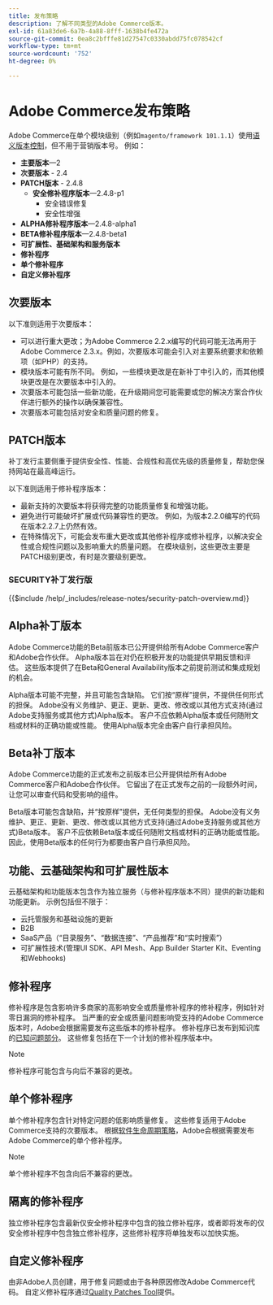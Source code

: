 ```yaml
---
title: 发布策略
description: 了解不同类型的Adobe Commerce版本。
exl-id: 61a83de6-6a7b-4a88-8fff-1638b4fe472a
source-git-commit: 0ea8c2bfffe81d27547c0330abdd75fc078542cf
workflow-type: tm+mt
source-wordcount: '752'
ht-degree: 0%

---
```


# Adobe Commerce发布策略

Adobe Commerce在单个模块级别（例如`magento/framework 101.1.1`）使用[语义版本控制](https://semver.org/)，但不用于营销版本号。 例如：

- **主要版本**—2
- **次要版本** - 2.4
- **PATCH版本** - 2.4.8
   - **安全修补程序版本**—2.4.8-p1
      - 安全错误修复
      - 安全性增强
- **ALPHA修补程序版本**—2.4.8-alpha1
- **BETA修补程序版本**—2.4.8-beta1
- **可扩展性、基础架构和服务版本**
- **修补程序**
- **单个修补程序**
- **自定义修补程序**

## 次要版本

以下准则适用于次要版本：

- 可以进行重大更改；为Adobe Commerce 2.2.x编写的代码可能无法再用于Adobe Commerce 2.3.x。例如，次要版本可能会引入对主要系统要求和依赖项（如PHP）的支持。
- 模块版本可能有所不同。 例如，一些模块更改是在新补丁中引入的，而其他模块更改是在次要版本中引入的。
- 次要版本可能包括一些新功能，在升级期间您可能需要或您的解决方案合作伙伴进行额外的操作以确保兼容性。
- 次要版本可能包括对安全和质量问题的修复。

## PATCH版本

补丁发行主要侧重于提供安全性、性能、合规性和高优先级的质量修复，帮助您保持网站在最高峰运行。

以下准则适用于修补程序版本：

- 最新支持的次要版本将获得完整的功能质量修复和增强功能。
- 避免进行可能破坏扩展或代码兼容性的更改。 例如，为版本2.2.0编写的代码在版本2.2.7上仍然有效。
- 在特殊情况下，可能会发布重大更改或其他修补程序或修补程序，以解决安全性或合规性问题以及影响重大的质量问题。 在模块级别，这些更改主要是PATCH级别更改，有时是次要级别更改。

### SECURITY补丁发行版

{{$include /help/_includes/release-notes/security-patch-overview.md}}

## Alpha补丁版本

Adobe Commerce功能的Beta前版本已公开提供给所有Adobe Commerce客户和Adobe合作伙伴。 Alpha版本旨在对仍在积极开发的功能提供早期反馈和评估。 这些版本提供了在Beta和General Availability版本之前提前测试和集成规划的机会。

Alpha版本可能不完整，并且可能包含缺陷。 它们按“原样”提供，不提供任何形式的担保。 Adobe没有义务维护、更正、更新、更改、修改或以其他方式支持(通过Adobe支持服务或其他方式)Alpha版本。 客户不应依赖Alpha版本或任何随附文档或材料的正确功能或性能。 使用Alpha版本完全由客户自行承担风险。

## Beta补丁版本

Adobe Commerce功能的正式发布之前版本已公开提供给所有Adobe Commerce客户和Adobe合作伙伴。 它留出了在正式发布之前的一段额外时间，让您可以审查代码和受影响的组件。

Beta版本可能包含缺陷，并“按原样”提供，无任何类型的担保。 Adobe没有义务维护、更正、更新、更改、修改或以其他方式支持(通过Adobe支持服务或其他方式)Beta版本。 客户不应依赖Beta版本或任何随附文档或材料的正确功能或性能。 因此，使用Beta版本的任何行为都要由客户自行承担风险。

## 功能、云基础架构和可扩展性版本

云基础架构和功能版本包含作为独立服务（与修补程序版本不同）提供的新功能和功能更新。 示例包括但不限于：

- 云托管服务和基础设施的更新
- B2B
- SaaS产品（“目录服务”、“数据连接”、“产品推荐”和“实时搜索”）
- 可扩展性技术(管理UI SDK、API Mesh、App Builder Starter Kit、Eventing和Webhooks)

## 修补程序

修补程序是包含影响许多商家的高影响安全或质量修补程序的修补程序，例如针对零日漏洞的修补程序。 当严重的安全或质量问题影响受支持的Adobe Commerce版本时，Adobe会根据需要发布这些版本的修补程序。 修补程序已发布到知识库的[已知问题部分](https://support.magento.com/hc/en-us/sections/360003869892-Known-issues-patches-attached-)。 这些修复包括在下一个计划的修补程序版本中。

>[!NOTE]
>
>修补程序可能包含与向后不兼容的更改。

## 单个修补程序

单个修补程序包含针对特定问题的低影响质量修复。 这些修复适用于Adobe Commerce支持的次要版本。 根据[软件生命周期策略](https://www.adobe.com/content/dam/cc/en/legal/terms/enterprise/pdfs/Adobe-Commerce-Software-Lifecycle-Policy.pdf)，Adobe会根据需要发布Adobe Commerce的单个修补程序。

>[!NOTE]
>
>单个修补程序不包含向后不兼容的更改。

## 隔离的修补程序

独立修补程序包含最新仅安全修补程序中包含的独立修补程序，或者即将发布的仅安全修补程序中包含独立修补程序，这些修补程序将单独发布以加快实施。

## 自定义修补程序

由非Adobe人员创建，用于修复问题或由于各种原因修改Adobe Commerce代码。 自定义修补程序通过[Quality Patches Tool](https://experienceleague.adobe.com/zh-hans/docs/commerce-operations/tools/quality-patches-tool/usage)提供。
